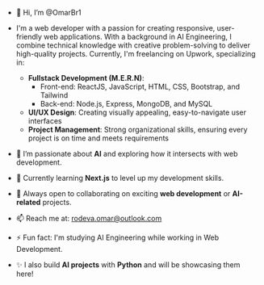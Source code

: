 - 👋 Hi, I’m @OmarBr1
- I'm a web developer with a passion for creating responsive, user-friendly web applications. With a background in AI Engineering, I combine technical knowledge with creative problem-solving to deliver high-quality projects. Currently, I'm freelancing on Upwork, specializing in:
  - **Fullstack Development (M.E.R.N)**:
    - Front-end: ReactJS, JavaScript, HTML, CSS, Bootstrap, and Tailwind
    - Back-end: Node.js, Express, MongoDB, and MySQL
  - **UI/UX Design**: Creating visually appealing, easy-to-navigate user interfaces
  - **Project Management**: Strong organizational skills, ensuring every project is on time and meets requirements

- 👀 I’m passionate about **AI** and exploring how it intersects with web development.
- 🌱 Currently learning **Next.js** to level up my development skills.
- 💞️ Always open to collaborating on exciting **web development** or **AI-related** projects.
- 📫 Reach me at: [rodeva.omar@outlook.com](mailto:rodeva.omar@outlook.com)
- ⚡ Fun fact: I'm studying AI Engineering while working in Web Development.
- ✨ I also build **AI projects** with **Python** and will be showcasing them here!


<!---
-👋 Hi, I’m @OmarBr1
- I'm a web developer with a passion for creating responsive, user-friendly web applications. With a background in AI Engineering, I combine technical knowledge with creative problem-solving to deliver high-quality projects. Currently, I'm freelancing on Upwork, specializing in:

Fullstack Development (M.E.R.N): 
  - for Front-end: ReactJs, JavaScript, HTML, CSS, Bootstrap and Tailwind
  - for Back-end : NodeJs, Express, MangoDB and MySQL
UI/UX Design: Creating visually appealing, easy-to-navigate user interfaces
Project Management: Strong organizational skills, making sure every project is on time and meets requirements

- 👀 I’m interested in AI. 
- 🌱 I’m currently learning NextJs for my next step.
- 💞️ I’m looking to collaborate on ...
- 📫 How to reach me: rodeva.omar@outlook.com .
- ⚡ Fun fact: I am studying AI Engineering but working on Web Dev.
- ✨ I will also share other projects builded in python as an AI Engineer.
--->
<!---
OmarBr1/OmarBr1 is a ✨ special ✨ repository because its `README.md` (this file) appears on your GitHub profile.
You can click the Preview link to take a look at your changes.
--->
